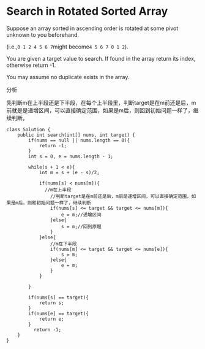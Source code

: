 # Search in Rotated Sorted Array

Suppose an array sorted in ascending order is rotated at some pivot unknown to you beforehand.

\(i.e.,`0 1 2 4 5 6 7`might become`4 5 6 7 0 1 2`\).

You are given a target value to search. If found in the array return its index, otherwise return -1.

You may assume no duplicate exists in the array.

分析

先判断m在上半段还是下半段，在每个上半段里，判断target是在m前还是后，m前就是是递增区间，可以直接确定范围，如果是m后，则回到初始问题一样了，继续判断。

```text
class Solution {
    public int search(int[] nums, int target) {
        if(nums == null || nums.length == 0){
            return -1;
        }
        int s = 0, e = nums.length - 1;

        while(s + 1 < e){
            int m = s + (e - s)/2;

            if(nums[s] < nums[m]){
              //m在上半段
                //判断target是在m前还是后，m前是递增区间，可以直接确定范围，如果是m后，则和初始问题一样了，继续判断
                if(nums[s] <= target && target <= nums[m]){
                    e = m;//递增区间
                }else{
                    s = m;//回到原题
                }
            }else{
                //m在下半段
                if(nums[m] <= target && target <= nums[e]){
                    s = m;
                }else{
                    e = m;
                }
            }

        }

        if(nums[s] == target){
            return s;
        }
        if(nums[e] == target){
            return e;
        }  
          return -1;  
    }
}
```

